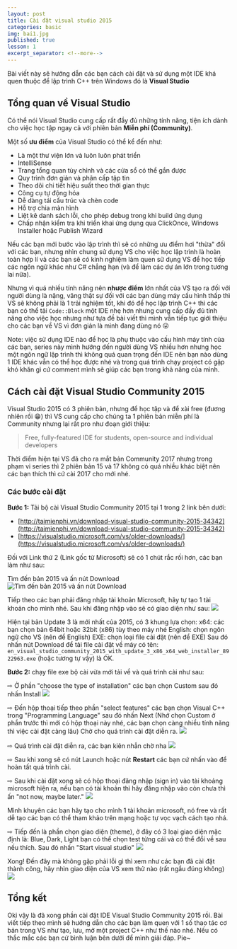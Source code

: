 ```yaml
---
layout: post
title: Cài đặt visual studio 2015
categories: basic
img: bai1.jpg
published: true
lesson: 1
excerpt_separator: <!--more-->
---
```

Bài viết này sẽ hướng dẫn các bạn cách cài đặt và sử dụng một IDE khá quen thuộc để lập trình C++ trên Windows đó là **Visual Studio**
<!--more-->
## Tổng quan về Visual Studio
Có thể nói Visual Studio cung cấp rất đầy đủ những tính năng, tiện ích dành cho việc học tập ngay cả với phiên bản **Miễn phí (Community)**. 

Một số **ưu điểm** của Visual Studio có thể kể đến như: 
- Là một thư viện lớn và luôn luôn phát triển
- IntelliSense
- Trang tổng quan tùy chỉnh và các cửa sổ có thể gắn được
- Quy trình đơn giản và phân cấp tập tin
- Theo dõi chi tiết hiệu suất theo thời gian thực
- Công cụ tự động hóa
- Dễ dàng tái cấu trúc và chèn code
- Hỗ trợ chia màn hình
- Liệt kê danh sách lỗi, cho phép debug trong khi build ứng dụng
- Chấp nhận kiểm tra khi triển khai ứng dụng qua ClickOnce, Windows Installer hoặc Publish Wizard

Nếu các bạn mới bước vào lập trình thì sẽ có những ưu điểm hơi "thừa" đối với các bạn, nhưng nhìn chung sử dụng VS cho việc học lập trình là hoàn toàn hợp lí và các bạn sẽ có kinh nghiệm làm quen sử dụng VS để học tiếp các ngôn ngữ khác như C# chẳng hạn (và để làm các dự án lớn trong tương lai nữa).

Nhưng vì quá nhiều tính năng nên **nhược điểm** lớn nhất của VS tạo ra đối với người dùng là nặng, vâng thật sự đối với các bạn dùng máy cấu hình thấp thì VS sẽ không phải là 1 trải nghiệm tốt, khi đó để học lập trình C++ thì các bạn có thể tải ``Code::Block`` một IDE nhẹ hơn nhưng cung cấp đầy đủ tính năng cho việc học nhưng như tựa đề bài viết thì mình vẫn tiếp tục giới thiệu cho các bạn về VS vì đơn giản là mình đang dùng nó 😛

<div class="alert alert-info">
Note: việc sử dụng IDE nào để học là phụ thuộc vào cấu hình máy tính của các bạn, series này mình hướng đến người dùng VS nhiều hơn nhưng học một ngôn ngữ lập trình thì không quá quan trọng đến IDE nên bạn nào dùng 1 IDE khác vẫn có thể học được nhé và trong quá trình chạy project có gặp khó khăn gì cứ comment mình sẽ giúp các bạn trong khả năng của mình.
</div>

## Cách cài đặt Visual Studio Community 2015
Visual Studio 2015 có 3 phiên bản, nhưng để học tập và để xài free (đương nhiên rồi 😁) thì VS cung cấp cho chúng ta 1 phiên bản miễn phí là Community nhưng lại rất pro như đoạn giới thiệu:

> Free, fully-featured IDE for students, open-source and individual developers

Thời điểm hiện tại VS đã cho ra mắt bản Community 2017 nhưng trong phạm vi series thì 2 phiên bản 15 và 17 không có quá nhiều khác biệt nên các bạn thích thì cứ cài 2017 cho mới nhé.

### Các bước cài đặt
**Bước 1:** Tải bộ cài Visual Studio Community 2015 tại 1 trong 2 link bên dưới:
- [http://taimienphi.vn/download-visual-studio-community-2015-34342](http://taimienphi.vn/download-visual-studio-community-2015-34342)
- [https://visualstudio.microsoft.com/vs/older-downloads/](https://visualstudio.microsoft.com/vs/older-downloads/)

Đối với Link thứ 2 (Link gốc từ Microsoft) sẽ có 1 chút rắc rối hơn, các bạn làm như sau:

Tìm đến bản 2015 và ấn nút Download
![Tìm đến bản 2015 và ấn nút Download](https://4.bp.blogspot.com/-4EYpmjuu1ro/XHJEJun96LI/AAAAAAAAAZw/62X9ep6sM0IO8wLfhLZMZyMG1l92fVbAACK4BGAYYCw/s640/v2.PNG)

Tiếp theo các bạn phải đăng nhập tài khoản Microsoft, hãy tự tạo 1 tài khoản cho mình nhé. Sau khi đăng nhập vào sẽ có giao diện như sau:
![](https://2.bp.blogspot.com/-tg2jlNmveM4/XHJFFM6VSMI/AAAAAAAAAZ8/CIAVFV6OKPIWyyNZKeXLTga-9p5eynfkACK4BGAYYCw/s640/v3.PNG)

Hiện tại bản Update 3 là mới nhất của 2015, có 3 khung lựa chọn:
x64: các bạn chọn bản 64bit hoặc 32bit (x86) tùy theo máy nhé
English: chọn ngôn ngữ cho VS (nên để English)
EXE: chọn loại file cài đặt (nên để EXE)
Sau đó nhấn nút Download để tải file cài đặt về máy có tên: ``en_visual_studio_community_2015_with_update_3_x86_x64_web_installer_8922963.exe`` (hoặc tương tự vậy) là OK.

**Bước 2:** chạy file exe bộ cài vừa mới tải về và quá trình cài như sau:


⇨ Ở phần "choose the type of installation" các bạn chọn Custom sau đó nhấn Install
![](https://2.bp.blogspot.com/-aztHNK_-Zjo/XHJHMZP0BLI/AAAAAAAAAaI/BLheUt7YBDkiTseyYBadZ0z5YdbN1RnHwCK4BGAYYCw/s400/v4.png)

⇨ Đến hộp thoại tiếp theo phần "select features" các bạn chọn Visual C++ trong "Programming Language" sau đó nhấn Next (Nhớ chọn Custom ở phần trước thì mới có hộp thoại này nhé, các bạn chọn càng nhiều tính năng thì việc cài đặt càng lâu) Chờ cho quá trình cài đặt diễn ra.
![](https://2.bp.blogspot.com/-4PbP50c-pD0/XHJHYpi7AVI/AAAAAAAAAaY/JMycq35QBTETKS-lf89AguUbdZi1fixuwCK4BGAYYCw/s400/v5.png)

⇨ Quá trình cài đặt diễn ra, các bạn kiên nhẫn chờ nha
![](https://2.bp.blogspot.com/-vegSBkvFG20/XHJHsfuU0KI/AAAAAAAAAas/rsNc-5eZ90cLzYvGqtHoN2WLCoxzMuUuwCK4BGAYYCw/s400/v6.png)

⇨ Sau khi xong sẽ có nút Launch hoặc nút **Restart** các bạn cứ nhấn vào để hoàn tất quá trình cài.


⇨ Sau khi cài đặt xong sẽ có hộp thoại đăng nhập (sign in) vào tài khoảng microsoft hiện ra, nếu bạn có tài khoản thì hãy đăng nhập vào còn chưa thì ấn "not now, maybe later."
![](https://2.bp.blogspot.com/-sr5zQAQzHuQ/XHJIUxHubZI/AAAAAAAAAa4/AruPodsUhQIZD_MBOoZHL2NQ0v2Rez05wCK4BGAYYCw/s400/v7.png)

Mình khuyên các bạn hãy tạo cho mình 1 tài khoản microsoft, nó free và rất dễ tạo các bạn có thể tham khảo trên mạng hoặc tự vọc vạch cách tạo nhá.


⇨ Tiếp đến là phần chọn giao diện (theme), ở đây có 3 loại giao diện mặc định là: Blue, Dark, Light bạn có thể chọn test từng cái và có thể đổi về sau nếu thích. Sau đó nhấn "Start visual studio"
![](https://4.bp.blogspot.com/-8_wp2w2n3kA/XHJIhb-KOKI/AAAAAAAAAbA/9HPALkPv5lotjJ95KV7nGNm72PpGV5AQgCK4BGAYYCw/s400/v8.PNG)

Xong! Đến đây mà không gặp phải lỗi gì thì xem như các bạn đã cài đặt thành công, hãy nhìn giao diện của VS xem thử nào (rất ngầu đúng không)
![](https://1.bp.blogspot.com/-cEHFoCwYpBE/XHJCMv_GJKI/AAAAAAAAAZk/Tts4XvcFIw8aL9klWLvm2QDCNfskaJlPQCK4BGAYYCw/s640/vs1.PNG)

## Tổng kết
Oki vậy là đã xong phần cài đặt IDE Visual Studio Community 2015 rồi. Bài viết tiếp theo mình sẽ hướng dẫn cho các bạn làm quen với 1 số thao tác cơ bản trong VS như tạo, lưu, mở một project C++ như thế nào nhé. Nếu có thắc mắc các bạn cứ bình luận bên dưới để mình giải đáp. Pie~
